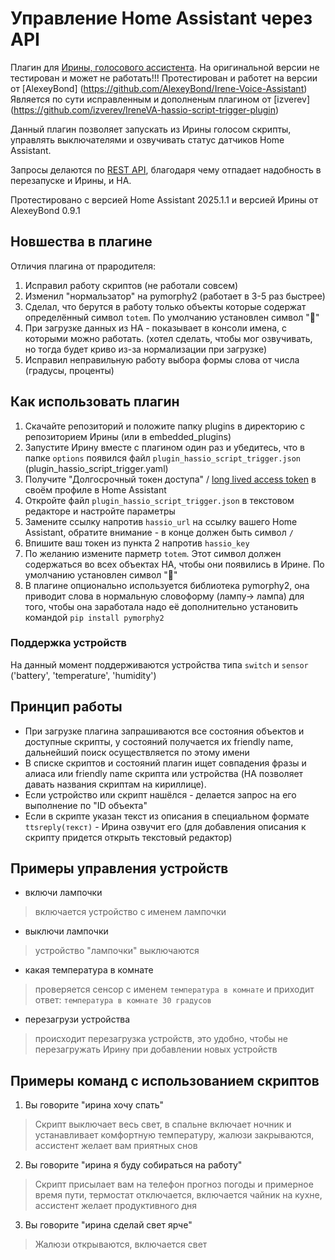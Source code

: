 # Управление Home Assistant через API
Плагин для [Ирины, голосового ассистента](https://github.com/janvarev/Irene-Voice-Assistant). На оригинальной версии не тестирован и может не работать!!!
Протестирован и работет на версии от [AlexeyBond] (https://github.com/AlexeyBond/Irene-Voice-Assistant)
Является по сути исправленным и дополненым плагином от [izverev] (https://github.com/izverev/IreneVA-hassio-script-trigger-plugin)

Данный плагин позволяет запускать из Ирины голосом скрипты, управлять выключателями и озвучивать статус датчиков Home Assistant.

Запросы делаются по [REST API](https://developers.home-assistant.io/docs/api/rest/), благодаря чему отпадает надобность в перезапуске и Ирины, и HA.

Протестировано с версией Home Assistant 2025.1.1 и версией Ирины от AlexeyBond 0.9.1

## Новшества в плагине
Отличия плагина от прародителя:
1. Исправил работу скриптов (не работали совсем)
2. Изменил "нормальзатор" на pymorphy2 (работает в 3-5 раз быстрее)
3. Сделал, что берутся в работу только объекты которые содержат определённый символ `totem`. По умолчанию установлен символ "🎤"
4. При загрузке данных из HA - показывает в консоли имена, с которыми можно работать. (хотел сделать, чтобы мог озвучивать, но тогда будет криво из-за нормализации при загрузке)
5. Исправил неправильную работу выбора формы слова от числа (градусы, проценты)

## Как использовать плагин
1. Скачайте репозиторий и положите папку plugins в директорию с репозиторием Ирины (или в embedded_plugins)
2. Запустите Ирину вместе с плагином один раз и убедитесь, что в папке `options` появился файл `plugin_hassio_script_trigger.json` (plugin_hassio_script_trigger.yaml)
3. Получите "Долгосрочный токен доступа" / [long lived access token](https://developers.home-assistant.io/docs/auth_api/#long-lived-access-token) в своём профиле в Home Assistant
4. Откройте файл `plugin_hassio_script_trigger.json` в текстовом редакторе и настройте параметры
5. Замените ссылку напротив `hassio_url` на ссылку вашего Home Assistant, обратите внимание - в конце должен быть символ `/`
6. Впишите ваш токен из пункта 2 напротив `hassio_key`
7. По желанию измените парметр `totem`. Этот символ должен содержаться во всех объектах HA, чтобы они появились в Ирине. По умолчанию установлен символ "🎤"
8. В плагине опционально используется библиотека pymorphy2, она приводит слова в нормальную словоформу (лампу-> лампа) 
для того, чтобы она заработала надо её дополнительно установить командой `pip install pymorphy2`

### Поддержка устройств
На данный момент поддерживаются устройства типа `switch` и `sensor` ('battery', 'temperature', 'humidity') 

## Принцип работы
- При загрузке плагина запрашиваются все состояния объектов и доступные скрипты, у состояний получается их friendly name, дальнейший поиск осуществляется по этому имени
- В списке скриптов и состояний плагин ищет совпадения фразы и алиаса или friendly name скрипта или устройства (HA позволяет давать названия скриптам на кириллице).
- Если устройство или скрипт нашёлся - делается запрос на его выполнение по "ID объекта"
- Если в скрипте указан текст из описания в специальном формате `ttsreply(текст)` - Ирина озвучит его (для добавления описания к скрипту придется открыть текстовый редактор)

## Примеры управления устройств
- включи лампочки
>включается устройство с именем лампочки 
- выключи лампочки
> устройство "лампочки" выключаются
- какая температура в комнате
>проверяется сенсор с именем `температура в комнате` и приходит ответ: `температура в комнате 30 градусов`
- перезагрузи устройства
>происходит перезагрузка устройств, это удобно, чтобы не перезагружать Ирину при добавлении новых устройств

## Примеры команд с использованием скриптов
1. Вы говорите "ирина хочу спать"
>Скрипт выключает весь свет, в спальне включает ночник и устанавливает комфортную температуру, жалюзи закрываются, ассистент желает вам приятных снов

2. Вы говорите "ирина я буду собираться на работу"
>Скрипт присылает вам на телефон прогноз погоды и примерное время пути, термостат отключается, включается чайник на кухне, ассистент желает  продуктивного дня

3. Вы говорите "ирина сделай свет ярче"
>Жалюзи открываются, включается свет